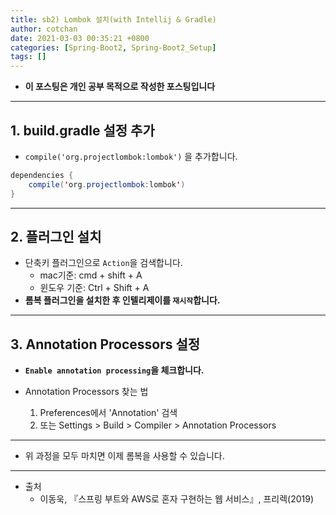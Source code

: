 ```yaml
---
title: sb2) Lombok 설치(with Intellij & Gradle)
author: cotchan 
date: 2021-03-03 00:35:21 +0800 
categories: [Spring-Boot2, Spring-Boot2_Setup]
tags: [] 
---
```


+ **이 포스팅은 개인 공부 목적으로 작성한 포스팅입니다**

---

## 1. build.gradle 설정 추가

+ `compile('org.projectlombok:lombok')` 을 추가합니다. 

```java
dependencies {
    compile('org.projectlombok:lombok')
}
```

---

## 2. 플러그인 설치

+ 단축키 플러그인으로 `Action`을 검색합니다.
  + mac기준: cmd + shift + A
  + 윈도우 기준: Ctrl + Shift + A
+ **롬복 플러그인을 설치한 후 인텔리제이를 `재시작`합니다.**

---

## 3. Annotation Processors 설정

+ **`Enable annotation processing`을 체크합니다.**

+ Annotation Processors 찾는 법
  1. Preferences에서 'Annotation' 검색
  2. 또는 Settings > Build > Compiler > Annotation Processors

---

+ 위 과정을 모두 마치면 이제 롬복을 사용할 수 있습니다. 


---

+ 출처
  + 이동욱, 『스프링 부트와 AWS로 혼자 구현하는 웹 서비스』, 프리렉(2019) 
